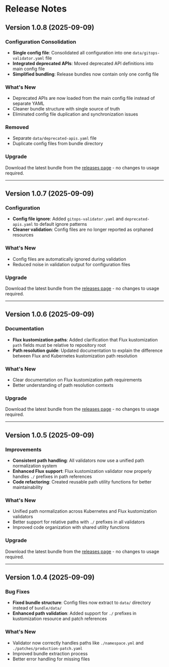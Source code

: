 # Release Notes

## Version 1.0.8 (2025-09-09)

### Configuration Consolidation
- **Single config file**: Consolidated all configuration into one `data/gitops-validator.yaml` file
- **Integrated deprecated APIs**: Moved deprecated API definitions into main config file
- **Simplified bundling**: Release bundles now contain only one config file

### What's New
- Deprecated APIs are now loaded from the main config file instead of separate YAML
- Cleaner bundle structure with single source of truth
- Eliminated config file duplication and synchronization issues

### Removed
- Separate `data/deprecated-apis.yaml` file
- Duplicate config files from bundle directory

### Upgrade
Download the latest bundle from the [releases page](https://github.com/moon-hex/gitops-validator/releases) - no changes to usage required.

---

## Version 1.0.7 (2025-09-09)

### Configuration
- **Config file ignore**: Added `gitops-validator.yaml` and `deprecated-apis.yaml` to default ignore patterns
- **Cleaner validation**: Config files are no longer reported as orphaned resources

### What's New
- Config files are automatically ignored during validation
- Reduced noise in validation output for configuration files

### Upgrade
Download the latest bundle from the [releases page](https://github.com/moon-hex/gitops-validator/releases) - no changes to usage required.

---

## Version 1.0.6 (2025-09-09)

### Documentation
- **Flux kustomization paths**: Added clarification that Flux kustomization `path` fields must be relative to repository root
- **Path resolution guide**: Updated documentation to explain the difference between Flux and Kubernetes kustomization path resolution

### What's New
- Clear documentation on Flux kustomization path requirements
- Better understanding of path resolution contexts

### Upgrade
Download the latest bundle from the [releases page](https://github.com/moon-hex/gitops-validator/releases) - no changes to usage required.

---

## Version 1.0.5 (2025-09-09)

### Improvements
- **Consistent path handling**: All validators now use a unified path normalization system
- **Enhanced Flux support**: Flux kustomization validator now properly handles `./` prefixes in path references
- **Code refactoring**: Created reusable path utility functions for better maintainability

### What's New
- Unified path normalization across Kubernetes and Flux kustomization validators
- Better support for relative paths with `./` prefixes in all validators
- Improved code organization with shared utility functions

### Upgrade
Download the latest bundle from the [releases page](https://github.com/moon-hex/gitops-validator/releases) - no changes to usage required.

---

## Version 1.0.4 (2025-09-09)

### Bug Fixes
- **Fixed bundle structure**: Config files now extract to `data/` directory instead of `bundle/data/`
- **Enhanced path validation**: Added support for `./` prefixes in kustomization resource and patch references

### What's New
- Validator now correctly handles paths like `./namespace.yml` and `./patches/production-patch.yaml`
- Improved bundle extraction process
- Better error handling for missing files
